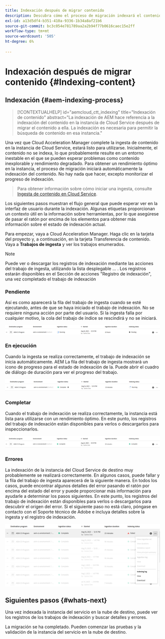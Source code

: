 ```yaml
---
title: Indexación después de migrar contenido
description: Descubra cómo el proceso de migración indexará el contenido ingerido en la instancia del Cloud Service de destino.
exl-id: a13d5df4-b351-410a-9336-1b34a8af21b6
source-git-commit: bc3c054e781789aa2a2b94f77b0616caec15e2ff
workflow-type: tm+mt
source-wordcount: '505'
ht-degree: 6%

---
```


# Indexación después de migrar contenido {#Indexing-content}

## Indexación {#aem-indexing-process}

>[!CONTEXTUALHELP]
>id="aemcloud_ctt_indexing"
>title="Indexación de contenido"
>abstract="La indexación de AEM hace referencia a la indexación del contenido en la instancia de Cloud Service después de migrar el contenido a ella. La indexación es necesaria para permitir la búsqueda de contenido en esa instancia."

Una vez que Cloud Acceleration Manager complete la ingesta de contenido en la instancia de Cloud Service, estará listo para utilizarse. Inicialmente, el contenido no se indexa, lo que probablemente resulte en un entorno inestable en el que se pueden esperar problemas como contenido inexplorable y rendimiento degradado.
Para obtener un rendimiento óptimo en la instancia, el proceso de migración iniciará automáticamente la indexación del contenido. No hay nada que hacer, excepto monitorizar el progreso de indexación.

> Para obtener información sobre cómo iniciar una ingesta, consulte [Ingesta de contenido en Cloud Service](/help/journey-migration/content-transfer-tool/using-content-transfer-tool/ingesting-content.md).

Los siguientes pasos muestran el flujo general que puede esperar ver en la interfaz de usuario durante la indexación. Algunas etiquetas proporcionan un contexto útil en la información sobre herramientas, por lo que asegúrese de pasar el ratón por encima de los elementos para obtener más información sobre el estado de indexación actual.

Para empezar, vaya a Cloud Acceleration Manager. Haga clic en la tarjeta del proyecto y, a continuación, en la tarjeta Transferencia de contenido. Vaya a **Trabajos de ingesta**
y ver los trabajos enumerados.

>[!NOTE]
>Puede ver o descargar los registros de indexación mediante las acciones del trabajo de ingesta, utilizando la lista desplegable ... . Los registros estarán disponibles en el
> Sección de acciones &quot;Registro de indexación&quot;, una vez completado el trabajo de indexación

### Pendiente

Así es como aparecerá la fila del trabajo de ingesta cuando se esté ejecutando, antes de que se haya iniciado el trabajo de indexación. No se requiere ninguna acción por parte del usuario. Si la ingesta falla por cualquier motivo, la cola del trabajo de índice se rescindirá y no se iniciará.

![imagen](/help/journey-migration/content-transfer-tool/assets-indexing/pending.png)

### En ejecución

Cuando la ingesta se realiza correctamente, el trabajo de indexación se inicia automáticamente. AEM La fila del trabajo de ingesta mostrará un icono de progreso para el estado de indexación de la. Puede abrir el cuadro de diálogo de duración para ver el progreso del trabajo.

![imagen](/help/journey-migration/content-transfer-tool/assets-indexing/running.png)

### Completar

Cuando el trabajo de indexación se realiza correctamente, la instancia está lista para utilizarse con un rendimiento óptimo. En este punto, los registros del trabajo de indexación están disponibles para verlos o descargarlos para inspeccionarlos.

![imagen](/help/journey-migration/content-transfer-tool/assets-indexing/complete.png)

### Errores

La indexación de la instancia del Cloud Service de destino muy probablemente se realizará correctamente. En algunos casos, puede fallar y la fila del trabajo de ingesta aparecerá de la siguiente manera. En todos los casos, puede encontrar algunos detalles del error pasando el ratón por encima del estado del error y puede proporcionar más información para ayudarle a determinar los pasos siguientes. En este punto, los registros del trabajo de indexación están disponibles para verlos o descargarlos para descubrir el origen del error. Si el siguiente paso no está claro, póngase en contacto con el Soporte técnico de Adobe e incluya detalles sobre la ingesta y el registro de indexación.

![imagen](/help/journey-migration/content-transfer-tool/assets-indexing/failed.png)

## Siguientes pasos {#whats-next}

Una vez indexada la instancia del servicio en la nube de destino, puede ver los registros de los trabajos de indexación y buscar detalles y errores.

La migración se ha completado. Pueden comenzar las pruebas y la validación de la instancia del servicio en la nube de destino.

